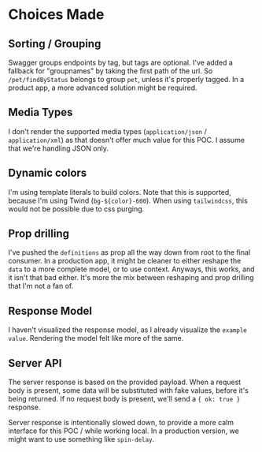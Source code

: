 # Choices Made

## Sorting / Grouping

Swagger groups endpoints by tag, but tags are optional. I've added a fallback for "groupnames" by taking the first path of the url. So `/pet/findByStatus` belongs to group `pet`, unless it's properly tagged. In a product app, a more advanced solution might be required.

## Media Types

I don't render the supported media types (`application/json` / `application/xml`) as that doesn't offer much value for this POC. I assume that we're handling JSON only.

## Dynamic colors

I'm using template literals to build colors. Note that this is supported, because I'm using Twind (`bg-${color}-600`). When using `tailwindcss`, this would not be possible due to css purging.

## Prop drilling

I've pushed the `definitions` as prop all the way down from root to the final consumer. In a production app, it might be cleaner to either reshape the `data` to a more complete model, or to use context. Anyways, this works, and it isn't that bad either. It's more the mix between reshaping and prop drilling that I'm not a fan of.

## Response Model

I haven't visualized the response model, as I already visualize the `example value`. Rendering the model felt like more of the same.

## Server API

The server response is based on the provided payload. When a request body is present, some data will be substituted with fake values, before it's being returned. If no request body is present, we'll send a `{ ok: true }` response.

Server response is intentionally slowed down, to provide a more calm interface for this POC / while working local. In a production version, we might want to use something like `spin-delay`.
